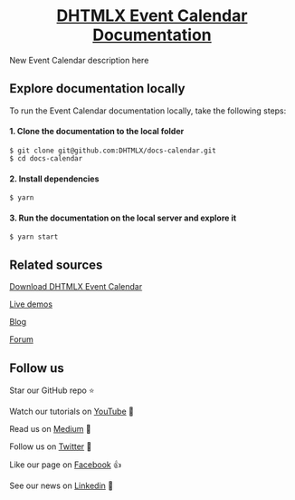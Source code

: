 <h1 align="center"><a href="https://docs.dhtmlx.com/calendar/">DHTMLX Event Calendar Documentation</a></h1>

New Event Calendar description here

## Explore documentation locally

To run the Event Calendar documentation locally, take the following steps:

#### 1. Clone the documentation to the local folder

```
$ git clone git@github.com:DHTMLX/docs-calendar.git
$ cd docs-calendar
```

#### 2. Install dependencies

```
$ yarn
```

#### 3. Run the documentation on the local server and explore it

```
$ yarn start
```

## Related sources

[Download DHTMLX Event Calendar](https://dhtmlx.com/docs/products/dhtmlxEventCalendar/download.shtml)

[Live demos](https://snippet.dhtmlx.com/qw45r367)

[Blog](https://dhtmlx.com/blog/)

[Forum](https://forum.dhtmlx.com/)

## Follow us

Star our GitHub repo :star:

Watch our tutorials on [YouTube](https://www.youtube.com/user/dhtmlx/videos) :eyes:

Read us on [Medium](https://medium.com/@dhtmlx) :newspaper:

Follow us on [Twitter](https://twitter.com/dhtmlx) :feet:

Like our page on [Facebook](https://www.facebook.com/dhtmlx/) :thumbsup:

See our news on [Linkedin](https://www.linkedin.com/groups/3345009/) :mega:
